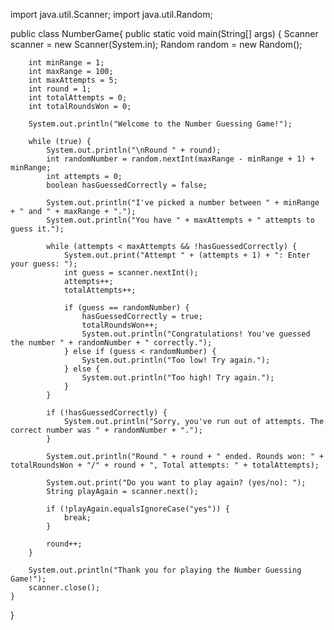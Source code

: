 import java.util.Scanner;
import java.util.Random;

public class NumberGame{
    public static void main(String[] args) {
        Scanner scanner = new Scanner(System.in);
        Random random = new Random();
        
        int minRange = 1;
        int maxRange = 100;
        int maxAttempts = 5;
        int round = 1;
        int totalAttempts = 0;
        int totalRoundsWon = 0;
        
        System.out.println("Welcome to the Number Guessing Game!");
        
        while (true) {
            System.out.println("\nRound " + round);
            int randomNumber = random.nextInt(maxRange - minRange + 1) + minRange;
            int attempts = 0;
            boolean hasGuessedCorrectly = false;
            
            System.out.println("I've picked a number between " + minRange + " and " + maxRange + ".");
            System.out.println("You have " + maxAttempts + " attempts to guess it.");
            
            while (attempts < maxAttempts && !hasGuessedCorrectly) {
                System.out.print("Attempt " + (attempts + 1) + ": Enter your guess: ");
                int guess = scanner.nextInt();
                attempts++;
                totalAttempts++;
                
                if (guess == randomNumber) {
                    hasGuessedCorrectly = true;
                    totalRoundsWon++;
                    System.out.println("Congratulations! You've guessed the number " + randomNumber + " correctly.");
                } else if (guess < randomNumber) {
                    System.out.println("Too low! Try again.");
                } else {
                    System.out.println("Too high! Try again.");
                }
            }
            
            if (!hasGuessedCorrectly) {
                System.out.println("Sorry, you've run out of attempts. The correct number was " + randomNumber + ".");
            }
            
            System.out.println("Round " + round + " ended. Rounds won: " + totalRoundsWon + "/" + round + ", Total attempts: " + totalAttempts);
            
            System.out.print("Do you want to play again? (yes/no): ");
            String playAgain = scanner.next();
            
            if (!playAgain.equalsIgnoreCase("yes")) {
                break;
            }
            
            round++;
        }
        
        System.out.println("Thank you for playing the Number Guessing Game!");
        scanner.close();
    }
}
